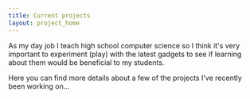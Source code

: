 ```yaml
---
title: Current projects
layout: project_home
---
```

As my day job I teach high school computer science so I think it's very important to experiment (play)
with the latest gadgets to see if learning about them would be beneficial to my students. 

Here you can find more details about a few of the projects I've recently been working on...